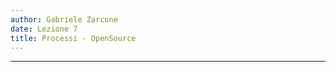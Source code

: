 ```yaml
---
author: Gabriele Zarcone
date: Lezione 7
title: Processi - OpenSource
---
```

---------------------------------------------
